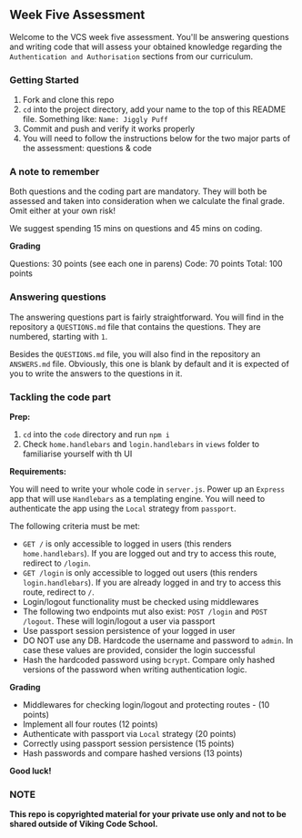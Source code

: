 ## Week Five Assessment

Welcome to the VCS week five assessment. You'll be answering questions and writing code that will
assess your obtained knowledge regarding the `Authentication and Authorisation` sections from our curriculum.

### Getting Started

1. Fork and clone this repo
1. `cd` into the project directory, add your name to the top of this README file. Something like:
`Name: Jiggly Puff`
1. Commit and push and verify it works properly
1. You will need to follow the instructions below for the two major parts of the assessment:
questions & code

### A note to remember

Both questions and the coding part are mandatory. They will both be assessed and taken into consideration
when we calculate the final grade. Omit either at your own risk!

We suggest spending 15 mins on questions and 45 mins on coding.

**Grading**

Questions: 30 points (see each one in parens)
Code: 70 points
Total: 100 points

### Answering questions

The answering questions part is fairly straightforward. You will find in the repository a `QUESTIONS.md`
file that contains the questions. They are numbered, starting with `1`.

Besides the `QUESTIONS.md` file, you will also find in the repository an `ANSWERS.md` file. Obviously,
this one is blank by default and it is expected of you to write the answers to the questions in it.

### Tackling the code part

**Prep:**

1. `cd` into the `code` directory and run `npm i`
2. Check `home.handlebars` and `login.handlebars` in `views` folder to familiarise yourself with th UI

**Requirements:**

You will need to write your whole code in `server.js`. Power up an `Express` app that will use `Handlebars` as a templating engine. You will need to authenticate the app using the `Local` strategy from `passport`. 

The following criteria must be met:

- `GET /` is only accessible to logged in users (this renders `home.handlebars`). If you are logged out and try to access this route, redirect to `/login`.
- `GET /login` is only accessible to logged out users (this renders `login.handlebars`). If you are already logged in and try to access this route, redirect to `/`.
- Login/logout functionality must be checked using middlewares
- The following two endpoints mut also exist: `POST /login` and `POST /logout`. These will login/logout a user via passport
- Use passport session persistence of your logged in user
- DO NOT use any DB. Hardcode the username and password to `admin`. In case these values are provided, consider the login successful
- Hash the hardcoded password using `bcrypt`. Compare only hashed versions of the password when writing authentication logic.

**Grading**

- Middlewares for checking login/logout and protecting routes - (10 points)
- Implement all four routes (12 points)
- Authenticate with passport via `Local` strategy (20 points)
- Correctly using passport session persistence (15 points)
- Hash passwords and compare hashed versions (13 points)

**Good luck!**

### NOTE

**This repo is copyrighted material for your private use only and not to be shared outside of Viking Code School.**